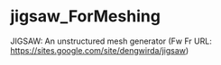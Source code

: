 # jigsaw_ForMeshing
JIGSAW: An unstructured mesh generator (Fw Fr URL: https://sites.google.com/site/dengwirda/jigsaw)
